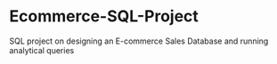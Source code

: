 # Ecommerce-SQL-Project
SQL project on designing an E-commerce Sales Database and running analytical queries
